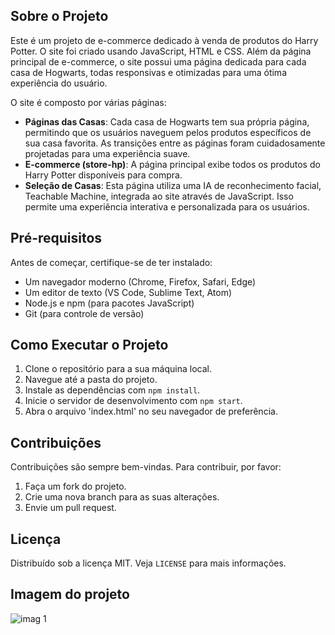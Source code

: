 ## Sobre o Projeto
Este é um projeto de e-commerce dedicado à venda de produtos do Harry Potter. O site foi criado usando JavaScript, HTML e CSS. Além da página principal de e-commerce, o site possui uma página dedicada para cada casa de Hogwarts, todas responsivas e otimizadas para uma ótima experiência do usuário.

O site é composto por várias páginas:
- **Páginas das Casas**: Cada casa de Hogwarts tem sua própria página, permitindo que os usuários naveguem pelos produtos específicos de sua casa favorita. As transições entre as páginas foram cuidadosamente projetadas para uma experiência suave.
- **E-commerce (store-hp)**: A página principal exibe todos os produtos do Harry Potter disponíveis para compra.
- **Seleção de Casas**: Esta página utiliza uma IA de reconhecimento facial, Teachable Machine, integrada ao site através de JavaScript. Isso permite uma experiência interativa e personalizada para os usuários.

## Pré-requisitos
Antes de começar, certifique-se de ter instalado:
- Um navegador moderno (Chrome, Firefox, Safari, Edge)
- Um editor de texto (VS Code, Sublime Text, Atom)
- Node.js e npm (para pacotes JavaScript)
- Git (para controle de versão)

## Como Executar o Projeto
1. Clone o repositório para a sua máquina local.
2. Navegue até a pasta do projeto.
3. Instale as dependências com `npm install`.
4. Inicie o servidor de desenvolvimento com `npm start`.
5. Abra o arquivo 'index.html' no seu navegador de preferência.

## Contribuições
Contribuições são sempre bem-vindas. Para contribuir, por favor:
1. Faça um fork do projeto.
2. Crie uma nova branch para as suas alterações.
3. Envie um pull request.

## Licença
Distribuído sob a licença MIT. Veja `LICENSE` para mais informações.

## Imagem do projeto
![imag 1](https://github.com/victorFlorentino12/e-commerce_harry/assets/140027327/39ea0b8f-20af-44d3-9d71-8beef3282e6a)

